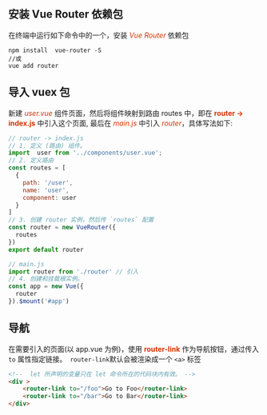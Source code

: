 ## 安装 Vue Router 依赖包
在终端中运行如下命令中的一个，安装 *<font color="#d63200">Vue Router</font>* 依赖包
```shell
npm install  vue-router -S
//或
vue add router
```
## 导入 vuex 包
新建 *<font color="#d63200">user.vue</font>* 组件页面，然后将组件映射到路由 routes 中，即在 **<font color="#d63200">router -> index.js</font>** 中引入这个页面, 最后在 *<font color="#d63200">main.js</font>* 中引入 *<font color="#d63200">router</font>*，具体写法如下:
```JavaScript
// router -> index.js 
// 1. 定义 (路由) 组件。
import  user from '../components/user.vue'; 
// 2. 定义路由
const routes = [
  {
    path: '/user',
    name: 'user',
    component: user
  } 
]
// 3. 创建 router 实例，然后传 `routes` 配置
const router = new VueRouter({
  routes
})
export default router

// main.js
import router from './router' // 引入
// 4. 创建和挂载根实例。
const app = new Vue({
  router
}).$mount('#app')
```
## 导航
在需要引入的页面(以 app.vue 为例)，使用  **<font color="#d63200">router-link</font>** 作为导航按钮，通过传入 ```to```  属性指定链接。``` router-link```默认会被渲染成一个 `<a>` 标签
```HTML
<!--  let 所声明的变量只在 let 命令所在的代码块内有效。 -->
<div > 
    <router-link to="/foo">Go to Foo</router-link>
    <router-link to="/bar">Go to Bar</router-link> 
</div>
```